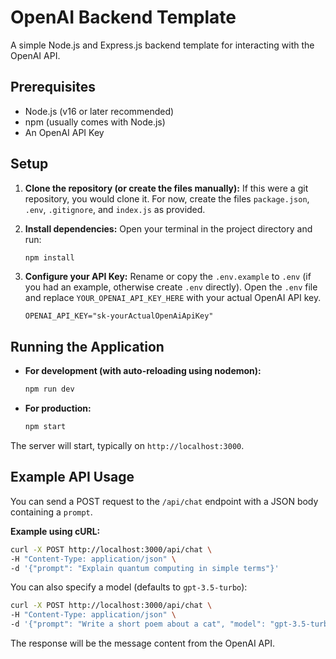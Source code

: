 # OpenAI Backend Template

A simple Node.js and Express.js backend template for interacting with the OpenAI API.

## Prerequisites

- Node.js (v16 or later recommended)
- npm (usually comes with Node.js)
- An OpenAI API Key

## Setup

1.  **Clone the repository (or create the files manually):**
    If this were a git repository, you would clone it. For now, create the files `package.json`, `.env`, `.gitignore`, and `index.js` as provided.

2.  **Install dependencies:**
    Open your terminal in the project directory and run:
    ```bash
    npm install
    ```

3.  **Configure your API Key:**
    Rename or copy the `.env.example` to `.env` (if you had an example, otherwise create `.env` directly).
    Open the `.env` file and replace `YOUR_OPENAI_API_KEY_HERE` with your actual OpenAI API key.
    ```
    OPENAI_API_KEY="sk-yourActualOpenAiApiKey"
    ```

## Running the Application

-   **For development (with auto-reloading using nodemon):**
    ```bash
    npm run dev
    ```
-   **For production:**
    ```bash
    npm start
    ```
The server will start, typically on `http://localhost:3000`.

## Example API Usage

You can send a POST request to the `/api/chat` endpoint with a JSON body containing a `prompt`.

**Example using cURL:**

```bash
curl -X POST http://localhost:3000/api/chat \
-H "Content-Type: application/json" \
-d '{"prompt": "Explain quantum computing in simple terms"}'
```

You can also specify a model (defaults to `gpt-3.5-turbo`):

```bash
curl -X POST http://localhost:3000/api/chat \
-H "Content-Type: application/json" \
-d '{"prompt": "Write a short poem about a cat", "model": "gpt-3.5-turbo"}'
```

The response will be the message content from the OpenAI API.
